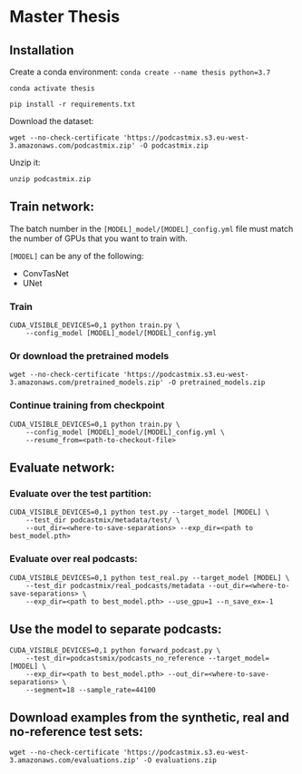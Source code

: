 # Master Thesis

## Installation
Create a conda environment:
```conda create --name thesis python=3.7```

```conda activate thesis```

```pip install -r requirements.txt```

Download the dataset:

```wget --no-check-certificate 'https://podcastmix.s3.eu-west-3.amazonaws.com/podcastmix.zip' -O podcastmix.zip```

Unzip it:

```unzip podcastmix.zip```

## Train network:
The batch number in the ```[MODEL]_model/[MODEL]_config.yml``` file must match the number of GPUs that you want to train with.

```[MODEL]``` can be any of the following:

- ConvTasNet
- UNet

### Train
```
CUDA_VISIBLE_DEVICES=0,1 python train.py \
    --config_model [MODEL]_model/[MODEL]_config.yml
```

### Or download the pretrained models

```wget --no-check-certificate 'https://podcastmix.s3.eu-west-3.amazonaws.com/pretrained_models.zip' -O pretrained_models.zip```

### Continue training from checkpoint
```
CUDA_VISIBLE_DEVICES=0,1 python train.py \
    --config_model [MODEL]_model/[MODEL]_config.yml \
    --resume_from=<path-to-checkout-file>
```


## Evaluate network:
### Evaluate over the test partition:
``` 
CUDA_VISIBLE_DEVICES=0,1 python test.py --target_model [MODEL] \
    --test_dir podcastmix/metadata/test/ \
    --out_dir=<where-to-save-separations> --exp_dir=<path to best_model.pth>
```
### Evaluate over real podcasts:
```
CUDA_VISIBLE_DEVICES=0,1 python test_real.py --target_model [MODEL] \
    --test_dir podcastmix/real_podcasts/metadata --out_dir=<where-to-save-separations> \
    --exp_dir=<path to best_model.pth> --use_gpu=1 --n_save_ex=-1
```

## Use the model to separate podcasts:
```
CUDA_VISIBLE_DEVICES=0,1 python forward_podcast.py \
    --test_dir=podcastsmix/podcasts_no_reference --target_model=[MODEL] \
    --exp_dir=<path to best_model.pth> --out_dir=<where-to-save-separations> \
    --segment=18 --sample_rate=44100
```

## Download examples from the synthetic, real and no-reference test sets:

```wget --no-check-certificate 'https://podcastmix.s3.eu-west-3.amazonaws.com/evaluations.zip' -O evaluations.zip```
